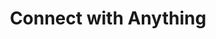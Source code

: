 ---
title: 'Connect with Anything'
description: 'Ballerina has pre-built connectors for different protocols, 3rd party SaaS apps, and customizable connectors for unique organizational needs, supporting various protocols, data formats, and authentication mechanisms.'
image: 'images/Vectors-02.png'
---